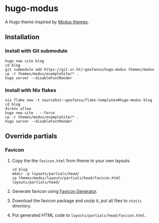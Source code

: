 # hugo-modus

A Hugo theme inspired by [Modus themes](https://protesilaos.com/emacs/modus-themes). 

## Installation

### Install with Git submodule

```shell
hugo new site blog
cd blog
git submodule add https://git.sr.ht/~goofansu/hugo-modus themes/modus
cp -r themes/modus/exampleSite/* .
hugo server --disableFastRender
```

### Install with Nix flakes

```shell
nix flake new -t sourcehut:~goofansu/flake-templates#hugo-modus blog
cd blog
direnv allow
hugo new site . --force
cp -r themes/modus/exampleSite/* .
hugo server --disableFastRender
```

## Override partials

### Favicon

1. Copy the the `favicon.html` from theme to your own layouts.

    ```shell
    cd blog
    mkdir -p layouts/partials/head/
    cp themes/modus/layouts/partials/head/favicon.html layouts/partials/head/
    ```

2. Generate favicon using [Favicon Generator](https://realfavicongenerator.net/).
3. Download the favicon package and unzip it, put all files to `static` directory.
4. Put generated HTML code to `layouts/partials/head/favicon.html`.
